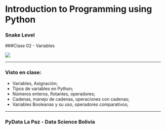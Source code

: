 # Introduction to Programming using Python
### Snake Level
###Clase 02 - Variables

![](https://scontent.fvvi1-2.fna.fbcdn.net/v/t1.0-9/60446155_406101693577559_1668674062412414976_o.png?_nc_cat=104&_nc_sid=8024bb&_nc_ohc=woK9Xr5dPN0AX8AnjuE&_nc_ht=scontent.fvvi1-2.fna&oh=849ef2f2f75ae9d64999aa119d09daff&oe=5EAB2184)

-------------
### Visto en clase:

- Variables, Asignación;
- Tipos de variables en Python;
- Números enteros, flotantes, operadores;
- Cadenas, manejo de cadenas, operaciones con cadenas;
- Variables Booleanas y su uso, operadores comparativos;

-------------

### PyData La Paz - Data Science Bolivia